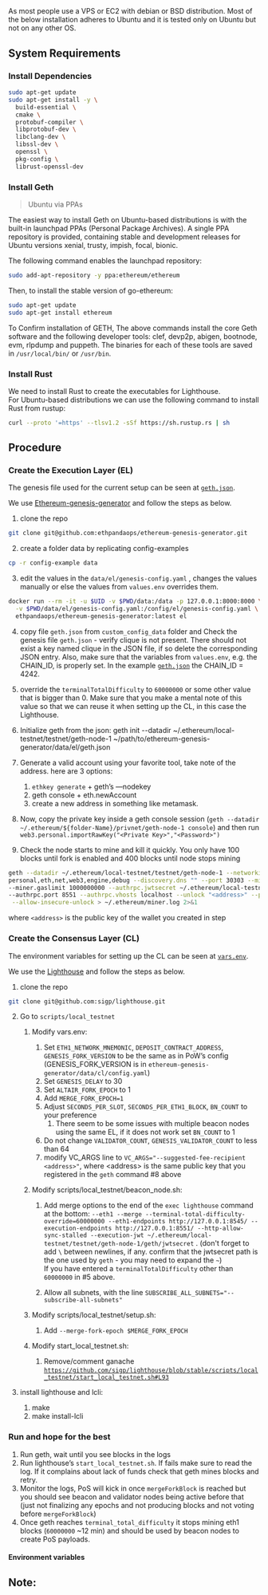 ## 

As most people use a VPS or EC2 with debian or BSD distribution. Most of the below installation adheres to Ubuntu and it is tested only on Ubuntu but not on any other OS.

## System Requirements

### Install Dependencies

```bash
sudo apt-get update
sudo apt-get install -y \
  build-essential \
  cmake \
  protobuf-compiler \
  libprotobuf-dev \
  libclang-dev \
  libssl-dev \
  openssl \
  pkg-config \
  librust-openssl-dev
```

### Install Geth

> Ubuntu via PPAs

The easiest way to install Geth on Ubuntu-based distributions is with the built-in launchpad PPAs (Personal Package Archives). A single PPA repository is provided, containing stable and development releases for Ubuntu versions xenial, trusty, impish, focal, bionic.

The following command enables the launchpad repository:

```bash
sudo add-apt-repository -y ppa:ethereum/ethereum
```

Then, to install the stable version of go-ethereum:

```bash 
sudo apt-get update
sudo apt-get install ethereum
```

To Confirm installation of GETH, The above commands install the core Geth software and the following developer tools: clef, devp2p, abigen, bootnode, evm, rlpdump and puppeth. The binaries for each of these tools are saved in `/usr/local/bin/` or `/usr/bin`. 


### Install Rust

We need to install Rust to create the executables for Lighthouse.  
For Ubuntu-based distributions we can use the following command to install Rust from rustup:

```bash
curl --proto '=https' --tlsv1.2 -sSf https://sh.rustup.rs | sh
```


## Procedure


### Create the Execution Layer (EL)


The genesis file used for the current setup can be seen at [`geth.json`](./geth.json).

We use [Ethereum-genesis-generator](https://github.com/ethpandaops/ethereum-genesis-generator) and follow the steps as below.


1. clone the repo
```bash
git clone git@github.com:ethpandaops/ethereum-genesis-generator.git
```

2. create a folder data by replicating config-examples
```bash
cp -r config-example data
```

3. edit the values in the `data/el/genesis-config.yaml` , changes the values manually or else the values from `values.env` overrides them.
```bash
docker run --rm -it -u $UID -v $PWD/data:/data -p 127.0.0.1:8000:8000 \
  -v $PWD/data/el/genesis-config.yaml:/config/el/genesis-config.yaml \
  ethpandaops/ethereum-genesis-generator:latest el
```
4. copy file `geth.json` from `custom_config_data` folder and Check the genesis file `geth.json` - verify clique is not present.
There should not exist a key named clique in the JSON file, if so delete the corresponding JSON entry. Also, make sure that the variables from `values.env`, e.g. the CHAIN_ID, is properly set.
In the example [`geth.json`](./geth.json) the CHAIN_ID = 4242.

5. override the `terminalTotalDifficulty` to `60000000` or some other value that is bigger than 0. Make sure that you make a mental note of this value so that we can reuse it when setting up the CL, in this case the Lighthouse.

6. Initialize geth from the json: geth init --datadir ~/.ethereum/local-testnet/testnet/geth-node-1 ~/path/to/ethereum-genesis-generator/data/el/geth.json

7. Generate a valid account using your favorite tool, take note of the address.  here are 3 options:
    1. `ethkey generate` + geth’s —nodekey
    2. geth console + eth.newAccount
    3. create a new address in something like metamask.
   
8. Now, copy the private key inside a geth console session (`geth --datadir ~/.ethereum/${folder-Name}/privnet/geth-node-1 console`) and then run `web3.personal.importRawKey("<Private Key>","<Password>")`

9. Check the node starts to mine and kill it quickly. You only have 100 blocks until fork is enabled and 400 blocks until node stops mining
```bash 
geth --datadir ~/.ethereum/local-testnet/testnet/geth-node-1 --networkid 4242 --http --http.port 8545 --http.api \
personal,eth,net,web3,engine,debug --discovery.dns "" --port 30303 --mine --miner.etherbase=<address> --miner.threads 1 \
--miner.gaslimit 1000000000 --authrpc.jwtsecret ~/.ethereum/local-testnet/testnet/geth-node-1/geth/jwtsecret --authrpc.addr localhost \
--authrpc.port 8551 --authrpc.vhosts localhost --unlock "<address>" --password <(echo "<password>") \
 --allow-insecure-unlock > ~/.ethereum/miner.log 2>&1
```
where `<address>` is the public key of the wallet you created in step


### Create the Consensus Layer (CL)

The environment variables for setting up the CL can be seen at [`vars.env`](./vars.env).

We use the [Lighthouse](https://github.com/sigp/lighthouse) and follow the steps as below.


1. clone the repo
```bash
git clone git@github.com:sigp/lighthouse.git
```

2. Go to `scripts/local_testnet`
    1. Modify vars.env:
        1. Set `ETH1_NETWORK_MNEMONIC`, `DEPOSIT_CONTRACT_ADDRESS`, `GENESIS_FORK_VERSION` to be the same as in PoW’s config (GENESIS_FORK_VERSION is in `ethereum-genesis-generator/data/cl/config.yaml`)
        2. Set `GENESIS_DELAY` to 30
        3. Set `ALTAIR_FORK_EPOCH` to 1
        4. Add `MERGE_FORK_EPOCH=1`
        5. Adjust `SECONDS_PER_SLOT`, `SECONDS_PER_ETH1_BLOCK`, `BN_COUNT` to your preference
            1. There seem to be some issues with multiple beacon nodes using the same EL, if it does not work set `BN_COUNT` to 1
        6. Do not change `VALIDATOR_COUNT`, `GENESIS_VALIDATOR_COUNT` to less than 64
        7. modify VC_ARGS line to `VC_ARGS="--suggested-fee-recipient <address>"`, where \<address> is the same public key that you registered in the `geth` command #8 above
    2. Modify scripts/local_testnet/beacon_node.sh:
        1. Add merge options to the end of the `exec lighthouse` command at the bottom: `--eth1 --merge --terminal-total-difficulty-override=60000000 --eth1-endpoints http://127.0.0.1:8545/ --execution-endpoints http://127.0.0.1:8551/ --http-allow-sync-stalled --execution-jwt ~/.ethereum/local-testnet/testnet/geth-node-1/geth/jwtsecret` .  (don't forget to add `\` between newlines, if any.  confirm that the jwtsecret path is the one used by `geth` - you may need to expand the `~`)  
        If you have entered a `terminalTotalDifficulty` other than `60000000` in #5 above.

        2. Allow all subnets, with the line `SUBSCRIBE_ALL_SUBNETS="--subscribe-all-subnets"`

    3. Modify scripts/local_testnet/setup.sh:
        1. Add `--merge-fork-epoch $MERGE_FORK_EPOCH`
    4. Modify start_local_testnet.sh:
        1. Remove/comment ganache [`https://github.com/sigp/lighthouse/blob/stable/scripts/local_testnet/start_local_testnet.sh#L93`](https://github.com/sigp/lighthouse/blob/stable/scripts/local_testnet/start_local_testnet.sh#L93)

3. install lighthouse and lcli:
    1. make
    2. make install-lcli  


### Run and hope for the best

1. Run geth, wait until you see blocks in the logs
2. Run lighthouse’s `start_local_testnet.sh`. If fails make sure to read the log. If it complains about lack of funds check that geth mines blocks and retry.
3. Monitor the logs, PoS will kick in once `mergeForkBlock` is reached but you should see beacon and validator nodes being active before that (just not finalizing any epochs and not producing blocks and not voting before `mergeForkBlock`)
4. Once geth reaches `terminal_total_difficulty` it stops mining eth1 blocks (`60000000` ~12 min) and should be used by beacon nodes to create PoS payloads.


#### Environment variables


## Note: 

